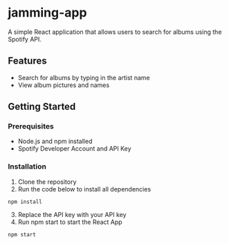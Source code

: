 # jamming-app

A simple React application that allows users to search for albums using the Spotify API.

## Features

* Search for albums by typing in the artist name
* View album pictures and names

## Getting Started
### Prerequisites
* Node.js and npm installed
* Spotify Developer Account and API Key

### Installation
1. Clone the repository
2. Run the code below to install all dependencies
```
npm install
```
3. Replace the API key with your API key
4. Run npm start to start the React App
```
npm start
```
